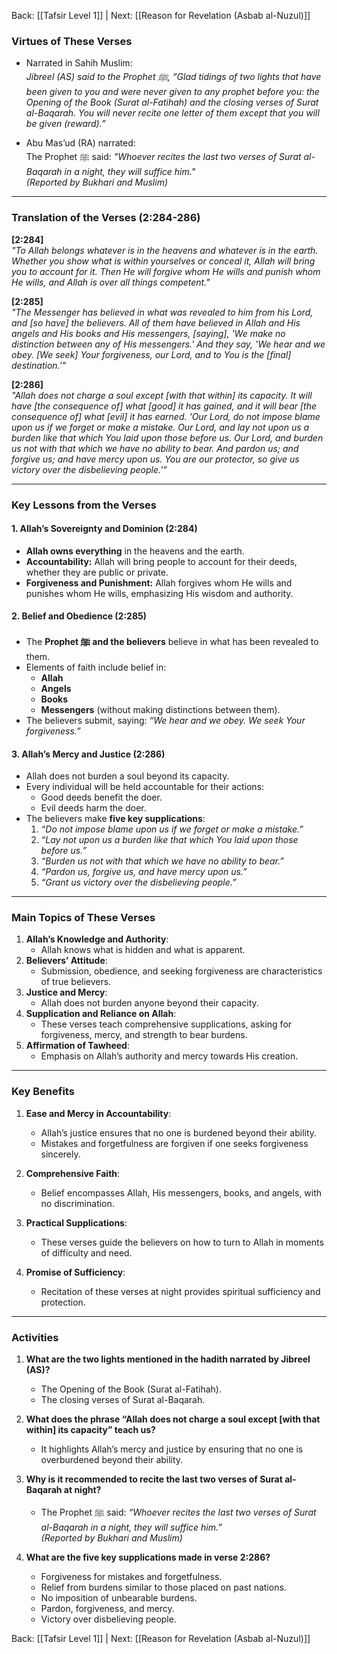 Back: [[Tafsir Level 1]] | Next: [[Reason for Revelation (Asbab al-Nuzul)]]

### **Virtues of These Verses**  
- Narrated in Sahih Muslim:  
  *Jibreel (AS) said to the Prophet ﷺ, “Glad tidings of two lights that have been given to you and were never given to any prophet before you: the Opening of the Book (Surat al-Fatihah) and the closing verses of Surat al-Baqarah. You will never recite one letter of them except that you will be given (reward).”*  

- Abu Mas’ud (RA) narrated:  
  The Prophet ﷺ said: *"Whoever recites the last two verses of Surat al-Baqarah in a night, they will suffice him."*  
  *(Reported by Bukhari and Muslim)*  

---

### **Translation of the Verses (2:284-286)**  

**[2:284]**  
*"To Allah belongs whatever is in the heavens and whatever is in the earth. Whether you show what is within yourselves or conceal it, Allah will bring you to account for it. Then He will forgive whom He wills and punish whom He wills, and Allah is over all things competent."*  

**[2:285]**  
*"The Messenger has believed in what was revealed to him from his Lord, and [so have] the believers. All of them have believed in Allah and His angels and His books and His messengers, [saying], 'We make no distinction between any of His messengers.' And they say, 'We hear and we obey. [We seek] Your forgiveness, our Lord, and to You is the [final] destination.'"*  

**[2:286]**  
*"Allah does not charge a soul except [with that within] its capacity. It will have [the consequence of] what [good] it has gained, and it will bear [the consequence of] what [evil] it has earned. 'Our Lord, do not impose blame upon us if we forget or make a mistake. Our Lord, and lay not upon us a burden like that which You laid upon those before us. Our Lord, and burden us not with that which we have no ability to bear. And pardon us; and forgive us; and have mercy upon us. You are our protector, so give us victory over the disbelieving people.'”*  

---

### **Key Lessons from the Verses**  

#### **1. Allah’s Sovereignty and Dominion (2:284)**  
- **Allah owns everything** in the heavens and the earth.  
- **Accountability:** Allah will bring people to account for their deeds, whether they are public or private.  
- **Forgiveness and Punishment:** Allah forgives whom He wills and punishes whom He wills, emphasizing His wisdom and authority.  

#### **2. Belief and Obedience (2:285)**  
- The **Prophet ﷺ and the believers** believe in what has been revealed to them.  
- Elements of faith include belief in:  
  - **Allah**  
  - **Angels**  
  - **Books**  
  - **Messengers** (without making distinctions between them).  
- The believers submit, saying: *“We hear and we obey. We seek Your forgiveness.”*  

#### **3. Allah’s Mercy and Justice (2:286)**  
- Allah does not burden a soul beyond its capacity.  
- Every individual will be held accountable for their actions:  
  - Good deeds benefit the doer.  
  - Evil deeds harm the doer.  
- The believers make **five key supplications**:  
  1. *“Do not impose blame upon us if we forget or make a mistake.”*  
  2. *“Lay not upon us a burden like that which You laid upon those before us.”*  
  3. *“Burden us not with that which we have no ability to bear.”*  
  4. *“Pardon us, forgive us, and have mercy upon us.”*  
  5. *“Grant us victory over the disbelieving people.”*  

---

### **Main Topics of These Verses**  
1. **Allah’s Knowledge and Authority**:  
   - Allah knows what is hidden and what is apparent.  
2. **Believers’ Attitude**:  
   - Submission, obedience, and seeking forgiveness are characteristics of true believers.  
3. **Justice and Mercy**:  
   - Allah does not burden anyone beyond their capacity.  
4. **Supplication and Reliance on Allah**:  
   - These verses teach comprehensive supplications, asking for forgiveness, mercy, and strength to bear burdens.  
5. **Affirmation of Tawheed**:  
   - Emphasis on Allah’s authority and mercy towards His creation.  

---

### **Key Benefits**  

1. **Ease and Mercy in Accountability**:  
   - Allah’s justice ensures that no one is burdened beyond their ability.  
   - Mistakes and forgetfulness are forgiven if one seeks forgiveness sincerely.  

2. **Comprehensive Faith**:  
   - Belief encompasses Allah, His messengers, books, and angels, with no discrimination.  

3. **Practical Supplications**:  
   - These verses guide the believers on how to turn to Allah in moments of difficulty and need.  

4. **Promise of Sufficiency**:  
   - Recitation of these verses at night provides spiritual sufficiency and protection.  

---

### **Activities**  

1. **What are the two lights mentioned in the hadith narrated by Jibreel (AS)?**  
   - The Opening of the Book (Surat al-Fatihah).  
   - The closing verses of Surat al-Baqarah.  

2. **What does the phrase “Allah does not charge a soul except [with that within] its capacity” teach us?**  
   - It highlights Allah’s mercy and justice by ensuring that no one is overburdened beyond their ability.  

3. **Why is it recommended to recite the last two verses of Surat al-Baqarah at night?**  
   - The Prophet ﷺ said: *“Whoever recites the last two verses of Surat al-Baqarah in a night, they will suffice him.”*  
   *(Reported by Bukhari and Muslim)*  

4. **What are the five key supplications made in verse 2:286?**  
   - Forgiveness for mistakes and forgetfulness.  
   - Relief from burdens similar to those placed on past nations.  
   - No imposition of unbearable burdens.  
   - Pardon, forgiveness, and mercy.  
   - Victory over disbelieving people.  

Back: [[Tafsir Level 1]] | Next: [[Reason for Revelation (Asbab al-Nuzul)]]